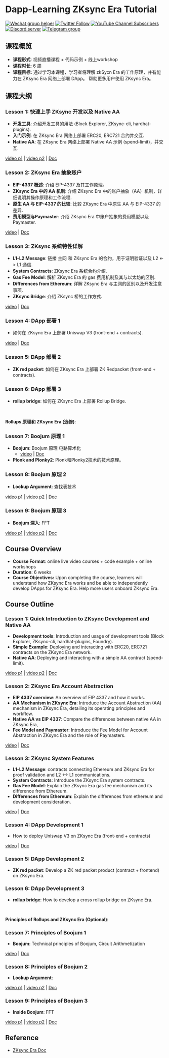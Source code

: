 # Dapp-Learning ZKsync Era Tutorial

<div>
  <p>
    <a href="https://github.com/Dapp-Learning-DAO/Dapp-Learning/tree/main/docs/imgs/wechat-group-helper.png"><img alt="Wechat group helper" src="https://img.shields.io/static/v1?&label=&logo=wechat&message=wechat group&color=brightgreen&logoColor=white"></a>
    <a href="https://twitter.com/Dapp_Learning"><img alt="Twitter Follow" src="https://img.shields.io/twitter/follow/dapp_learning?label=Follow"></a>
    <a href="https://www.youtube.com/c/DappLearning"><img alt="YouTube Channel Subscribers" src="https://img.shields.io/youtube/channel/subscribers/UCdJKZVxO55N3n2BQYXMDAcQ?style=social"></a>
    <a href="https://discord.gg/cRYNYXqPeR"><img src="https://img.shields.io/discord/907080577096757279?color=5865F2&logo=discord&logoColor=white&label=discord" alt="Discord server" /></a>
    <a href="https://t.me/joinchat/48Mp2jy4Yw40MmI1"><img src="https://img.shields.io/badge/telegram-blue?color=blue&logo=telegram&logoColor=white" alt="Telegram group" /></a>
  </p>
</div>

## 课程概览

- **课程形式**: 视频直播课程 + 代码示例 + 线上workshop
- **课程时长**: 6 周
- **课程目标:** 通过学习本课程，学习者将理解 zkSycn Era 的工作原理，并有能力在 ZKsync Era 网络上部署 DApp。 帮助更多用户使用 ZKsync Era。

## **课程大纲**

### Lesson 1: 快速上手 ZKsync 开发以及 Native AA

- **开发工具**: 介绍开发工具的用法 (Block Explorer, ZKsync-cli, hardhat-plugins).
- **入门示例**: 在 ZKsync Era 网络上部署 ERC20, ERC721 合约并交互.
- **Native AA**: 在 ZKsync Era 网络上部署 Native AA 示例 (spend-limit)，并交互.

[video p1](https://www.youtube.com/watch?v=vWIEDMvpqFE&list=PLgPVMJY4tnFNK260S6thZqEAXJhtcgHaW&index=4) | [video p2](https://www.youtube.com/watch?v=b9cToAol3cg&list=PLgPVMJY4tnFNK260S6thZqEAXJhtcgHaW&index=3) | [Doc](./Lesson01/README.md)

### Lesson 2: ZKsync Era 抽象账户

- **EIP-4337 概述**: 介绍 EIP-4337 及其工作原理。
- **ZKsync Era 中的 AA 机制**: 介绍 ZKsync Era 中的账户抽象（AA）机制，详细说明其操作原理和工作流程.
- **原生 AA 与 EIP-4337 的比较**: 比较 ZKsync Era 中原生 AA 与 EIP-4337 的差异.
- **费用模型与Paymaster**: 介绍 ZKsync Era 中账户抽象的费用模型以及Paymaster.

[video](https://www.youtube.com/watch?v=gGTnBRnSFh8&list=PLgPVMJY4tnFNK260S6thZqEAXJhtcgHaW&index=2) | [Doc](./Lesson02/README.md)

### Lesson 3: ZKsync 系统特性详解

- **L1-L2 Message**: 链接 主网 和 ZKsync Era 的合约，用于证明验证以及 L2 <-> L1 通信.
- **System Contracts**: ZKsync Era 系统合约介绍.
- **Gas Fee Model**: 解析 ZKsync Era 的 gas 费用机制及其与以太坊的区别.
- **Differences from Ethereum**: 详解 ZKsync Era 与主网的区别以及开发注意事项.
- **ZKsync Bridge**: 介绍 ZKsync 桥的工作方式.

[video](https://www.youtube.com/watch?v=yUMCUgTVj5U&list=PLgPVMJY4tnFNK260S6thZqEAXJhtcgHaW&index=4) | [Doc](./Lesson03/README.md)

### Lesson 4: DApp 部署 1

- 如何在 ZKsync Era 上部署 Uniswap V3 (front-end + contracts).

[video](https://www.youtube.com/watch?v=XuBzfrhGReM&list=PLgPVMJY4tnFNK260S6thZqEAXJhtcgHaW&index=5) | [Doc](./Lesson04/README.md)

### Lesson 5: DApp 部署 2

- **ZK red packet**: 如何在 ZKsync Era 上部署 ZK Redpacket (front-end + contracts).

### Lesson 6: DApp 部署 3

- **rollup bridge**: 如何在 ZKsync Era 上部署 Rollup Bridge.

</br>

**Rollups 原理和 ZKsync Era (选修)**:

### Lesson 7: Boojum 原理 1

- **Boojum**: Boojum 原理 电路算术化
  - [video](https://www.youtube.com/watch?v=MrOLmEmlBfM&list=PLgPVMJY4tnFNK260S6thZqEAXJhtcgHaW&index=1) | [Doc](./boojum-01/README.md)
- **Plonk and Plonky2**: Plonk和Plonky2技术的技术原理。

### Lesson 8: Boojum 原理 2

- **Lookup Argument**: 查找表技术

[video p1](https://www.youtube.com/watch?v=1Jzk1zQA6H4&list=PLgPVMJY4tnFNK260S6thZqEAXJhtcgHaW&index=7) | [video p2](https://www.youtube.com/watch?v=XLsbKFysSt4&list=PLgPVMJY4tnFNK260S6thZqEAXJhtcgHaW&index=8) | [Doc](./boojum-02/README.md)

### Lesson 9: Boojum 原理 3

- **Boojum 深入**: FFT

[video p1](https://www.youtube.com/watch?v=JAfwbs_Ymnk&list=PLgPVMJY4tnFNK260S6thZqEAXJhtcgHaW&index=9) | [video p2](https://www.youtube.com/watch?v=BDLOuGmb7mk&list=PLgPVMJY4tnFNK260S6thZqEAXJhtcgHaW&index=10) | [Doc](./boojum-02/README.md)

## **Course Overview**

- **Course Format**: online live video courses + code example + online workshops
- **Duration**: 6 weeks
- **Course Objectives:** Upon completing the course, learners will understand how ZKsync Era works and be able to independently develop DApps for ZKsync Era. Help more users onboard ZKsync Era.

## **Course Outline**

### Lesson 1: Quick Introduction to ZKsync Development and Native AA

- **Development tools**: Introduction and usage of development tools (Block Explorer, ZKsync-cli, hardhat-plugins, Foundry).
- **Simple Example**: Deploying and interacting with ERC20, ERC721 contracts on the ZKsync Era network.
- **Native AA**: Deploying and interacting with a simple AA contract (spend-limit).

[video p1](https://www.youtube.com/watch?v=vWIEDMvpqFE&list=PLgPVMJY4tnFNK260S6thZqEAXJhtcgHaW&index=4) | [video p2](https://www.youtube.com/watch?v=b9cToAol3cg&list=PLgPVMJY4tnFNK260S6thZqEAXJhtcgHaW&index=3) | [Doc](./Lesson01/README.md)

### Lesson 2: ZKsync Era Account Abstraction

- **EIP 4337 overview**: An overview of EIP 4337 and how it works.
- **AA Mechanism in ZKsync Era**: Introduce the Account Abstraction (AA) mechanism in ZKsync Era, detailing its operating principles and workflow.
- **Native AA vs EIP 4337**: Compare the differences between native AA in ZKsync Era,
- **Fee Model and Paymaster**: Introduce the Fee Model for Account Abstraction in ZKsync Era and the role of Paymasters.

[video](https://www.youtube.com/watch?v=gGTnBRnSFh8&list=PLgPVMJY4tnFNK260S6thZqEAXJhtcgHaW&index=2) | [Doc](./Lesson02/README.md)

### Lesson 3: ZKsync System Features

- **L1-L2 Message**: contracts connecting Ethereum and ZKsync Era for proof validation and L2 <-> L1 communications.
- **System Contracts**: Introduce the ZKsync Era system contracts.
- **Gas Fee Model**: Explain the ZKsync Era gas fee mechanism and its difference from Ethereum.
- **Differences from Ethereum**: Explain the differences from ethereum and development consideration.

[video](https://www.youtube.com/watch?v=yUMCUgTVj5U&list=PLgPVMJY4tnFNK260S6thZqEAXJhtcgHaW&index=4) | [Doc](./Lesson03/README.md)

### Lesson 4: DApp Development 1

- How to deploy Uniswap V3 on ZKsync Era (front-end + contracts)

[video](https://www.youtube.com/watch?v=XuBzfrhGReM&list=PLgPVMJY4tnFNK260S6thZqEAXJhtcgHaW&index=5) | [Doc](./Lesson04/README.md)

### Lesson 5: DApp Development 2

- **ZK red packet**: Develop a ZK red packet product (contract + frontend) on ZKsync Era.

### Lesson 6: DApp Development 3

- **rollup bridge**: How to develop a cross rollup bridge on ZKsync Era.

</br>

**Principles of Rollups and ZKsync Era (Optional)**:

### Lesson 7: Principles of Boojum 1

- **Boojum**: Technical principles of Boojum, Circuit Arithmetization

[video](https://www.youtube.com/watch?v=MrOLmEmlBfM&list=PLgPVMJY4tnFNK260S6thZqEAXJhtcgHaW&index=1) | [Doc](./boojum-01/README.md)

### Lesson 8: Principles of Boojum 2

- **Lookup Argument**:

[video p1](https://www.youtube.com/watch?v=1Jzk1zQA6H4&list=PLgPVMJY4tnFNK260S6thZqEAXJhtcgHaW&index=7) | [video p2](https://www.youtube.com/watch?v=XLsbKFysSt4&list=PLgPVMJY4tnFNK260S6thZqEAXJhtcgHaW&index=8) | [Doc](./boojum-02/README.md)

### Lesson 9: Principles of Boojum 3

- **Inside Boojum**: FFT

[video p1](https://www.youtube.com/watch?v=JAfwbs_Ymnk&list=PLgPVMJY4tnFNK260S6thZqEAXJhtcgHaW&index=9) | [video p2](https://www.youtube.com/watch?v=BDLOuGmb7mk&list=PLgPVMJY4tnFNK260S6thZqEAXJhtcgHaW&index=10) | [Doc](./boojum-02/README.md)

## Reference

- [ZKsync Era Doc](https://docs.ZKsync.io/)
